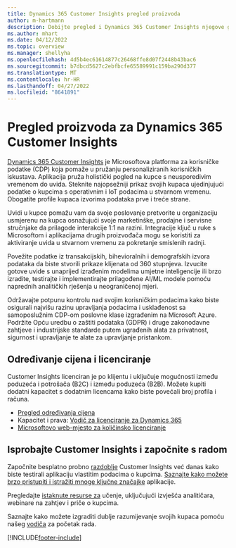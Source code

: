 ```yaml
---
title: Dynamics 365 Customer Insights pregled proizvoda
author: m-hartmann
description: Dobijte pregled i Dynamics 365 Customer Insights njegove glavne značajke.
ms.author: mhart
ms.date: 04/12/2022
ms.topic: overview
ms.manager: shellyha
ms.openlocfilehash: 4d5b4ec61614877c26468ffe8d07f2448b43bac6
ms.sourcegitcommit: b7dbcd5627c2ebfbcfe65589991c159ba290d377
ms.translationtype: MT
ms.contentlocale: hr-HR
ms.lasthandoff: 04/27/2022
ms.locfileid: "8641891"
---
```

# <a name="product-overview-for-dynamics-365-customer-insights"></a>Pregled proizvoda za Dynamics 365 Customer Insights

[Dynamics 365 Customer Insights](https://dynamics.microsoft.com/ai/customer-insights/) je Microsoftova platforma za korisničke podatke (CDP) koja pomaže u pružanju personaliziranih korisničkih iskustava. Aplikacija pruža holistički pogled na kupce s neusporedivim vremenom do uvida. Steknite najopsežniji prikaz svojih kupaca ujedinjujući podatke o kupcima s operativnim i IoT podacima u stvarnom vremenu. Obogatite profile kupaca izvorima podataka prve i treće strane. 

Uvidi u kupce pomažu vam da svoje poslovanje pretvorite u organizaciju usmjerenu na kupca osnažujući svoje marketinške, prodajne i servisne stručnjake da prilagode interakcije 1:1 na razini. Integracije ključ u ruke s Microsoftom i aplikacijama drugih proizvođača mogu se koristiti za aktiviranje uvida u stvarnom vremenu za pokretanje smislenih radnji.
 
Povežite podatke iz transakcijskih, bihevioralnih i demografskih izvora podataka da biste stvorili prikaze klijenata od 360 stupnjeva. Izvucite gotove uvide s unaprijed izrađenim modelima umjetne inteligencije ili brzo izradite, testirajte i implementirajte prilagođene AI/ML modele pomoću naprednih analitičkih rješenja u neograničenoj mjeri.

Održavajte potpunu kontrolu nad svojim korisničkim podacima kako biste osigurali najvišu razinu upravljanja podacima i usklađenost sa samoposlužnim CDP-om poslovne klase izgrađenim na Microsoft Azure. Podržite Opću uredbu o zaštiti podataka (GDPR) i druge zakonodavne zahtjeve i industrijske standarde putem ugrađenih alata za privatnost, sigurnost i upravljanje te alate za upravljanje pristankom.

## <a name="pricing-and-licensing"></a>Određivanje cijena i licenciranje
Customer Insights licenciran je po klijentu i uključuje mogućnosti između poduzeća i potrošača (B2C) i između poduzeća (B2B). Možete kupiti dodatni kapacitet s dodatnim licencama kako biste povećali broj profila i računa.

- [Pregled određivanja cijena](https://dynamics.microsoft.com/ai/customer-insights/pricing/)
- Kapacitet i prava: [Vodič za licenciranje za Dynamics 365](https://go.microsoft.com/fwlink/?LinkId=866544)
- [Microsoftovo web-mjesto za količinsko licenciranje](https://www.microsoft.com/licensing/how-to-buy/how-to-buy)

## <a name="try-customer-insights-and-get-started"></a>Isprobajte Customer Insights i započnite s radom

Započnite besplatno probno [razdoblje](https://signup.microsoft.com/create-account/signup?SKU=036c2481-aa8a-47cd-ab43-324f0c157c2d&ali=1&RU=https:%2F%2Fhome.ci.ai.dynamics.com%2Fstart%2Ftrial&products=036c2481-aa8a-47cd-ab43-324f0c157c2d) Customer Insights već danas kako biste testirali aplikaciju vlastitim podacima o kupcima. [Saznajte kako možete brzo pristupiti i istražiti mnoge ključne značajke](trial-signup.md) aplikacije. 

Pregledajte [istaknute resurse za](https://dynamics.microsoft.com/ai/customer-insights/resources/) učenje, uključujući izvješća analitičara, webinare na zahtjev i priče o kupcima.

Saznajte kako možete izgraditi dublje razumijevanje svojih kupaca pomoću našeg [vodiča](get-started.md) za početak rada.

[!INCLUDE[footer-include](includes/footer-banner.md)]
